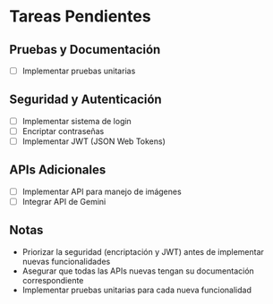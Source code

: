 # Tareas Pendientes

## Pruebas y Documentación
- [ ] Implementar pruebas unitarias

## Seguridad y Autenticación
- [ ] Implementar sistema de login
- [ ] Encriptar contraseñas
- [ ] Implementar JWT (JSON Web Tokens)

## APIs Adicionales
- [ ] Implementar API para manejo de imágenes
- [ ] Integrar API de Gemini

## Notas
- Priorizar la seguridad (encriptación y JWT) antes de implementar nuevas funcionalidades
- Asegurar que todas las APIs nuevas tengan su documentación correspondiente
- Implementar pruebas unitarias para cada nueva funcionalidad 